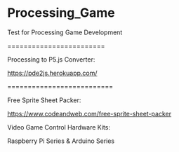 # Processing_Game

Test for Processing Game Development

========================

Processing to P5.js Converter:

https://pde2js.herokuapp.com/

==========================

Free Sprite Sheet Packer:

https://www.codeandweb.com/free-sprite-sheet-packer

Video Game Control Hardware Kits:

Raspberry Pi Series & Arduino Series
